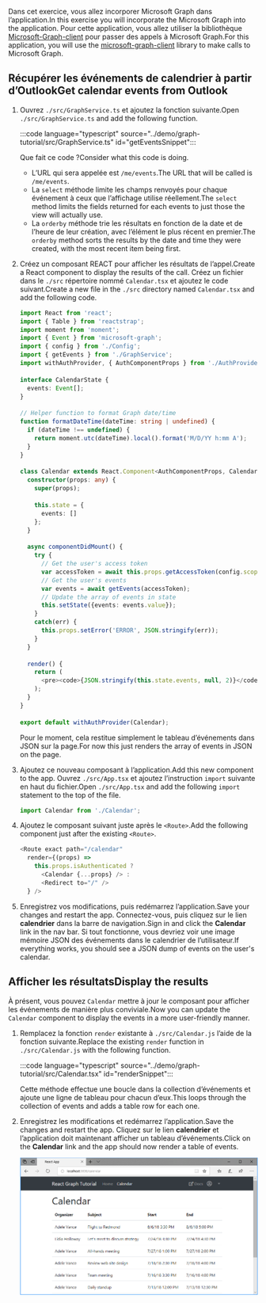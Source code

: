 <!-- markdownlint-disable MD002 MD041 -->

<span data-ttu-id="ee05b-101">Dans cet exercice, vous allez incorporer Microsoft Graph dans l’application.</span><span class="sxs-lookup"><span data-stu-id="ee05b-101">In this exercise you will incorporate the Microsoft Graph into the application.</span></span> <span data-ttu-id="ee05b-102">Pour cette application, vous allez utiliser la bibliothèque [Microsoft-Graph-client](https://github.com/microsoftgraph/msgraph-sdk-javascript) pour passer des appels à Microsoft Graph.</span><span class="sxs-lookup"><span data-stu-id="ee05b-102">For this application, you will use the [microsoft-graph-client](https://github.com/microsoftgraph/msgraph-sdk-javascript) library to make calls to Microsoft Graph.</span></span>

## <a name="get-calendar-events-from-outlook"></a><span data-ttu-id="ee05b-103">Récupérer les événements de calendrier à partir d’Outlook</span><span class="sxs-lookup"><span data-stu-id="ee05b-103">Get calendar events from Outlook</span></span>

1. <span data-ttu-id="ee05b-104">Ouvrez `./src/GraphService.ts` et ajoutez la fonction suivante.</span><span class="sxs-lookup"><span data-stu-id="ee05b-104">Open `./src/GraphService.ts` and add the following function.</span></span>

    :::code language="typescript" source="../demo/graph-tutorial/src/GraphService.ts" id="getEventsSnippet":::

    <span data-ttu-id="ee05b-105">Que fait ce code ?</span><span class="sxs-lookup"><span data-stu-id="ee05b-105">Consider what this code is doing.</span></span>

    - <span data-ttu-id="ee05b-106">L’URL qui sera appelée est `/me/events`.</span><span class="sxs-lookup"><span data-stu-id="ee05b-106">The URL that will be called is `/me/events`.</span></span>
    - <span data-ttu-id="ee05b-107">La `select` méthode limite les champs renvoyés pour chaque événement à ceux que l’affichage utilise réellement.</span><span class="sxs-lookup"><span data-stu-id="ee05b-107">The `select` method limits the fields returned for each events to just those the view will actually use.</span></span>
    - <span data-ttu-id="ee05b-108">La `orderby` méthode trie les résultats en fonction de la date et de l’heure de leur création, avec l’élément le plus récent en premier.</span><span class="sxs-lookup"><span data-stu-id="ee05b-108">The `orderby` method sorts the results by the date and time they were created, with the most recent item being first.</span></span>

1. <span data-ttu-id="ee05b-109">Créez un composant REACT pour afficher les résultats de l’appel.</span><span class="sxs-lookup"><span data-stu-id="ee05b-109">Create a React component to display the results of the call.</span></span> <span data-ttu-id="ee05b-110">Créez un fichier dans le `./src` répertoire nommé `Calendar.tsx` et ajoutez le code suivant.</span><span class="sxs-lookup"><span data-stu-id="ee05b-110">Create a new file in the `./src` directory named `Calendar.tsx` and add the following code.</span></span>

    ```typescript
    import React from 'react';
    import { Table } from 'reactstrap';
    import moment from 'moment';
    import { Event } from 'microsoft-graph';
    import { config } from './Config';
    import { getEvents } from './GraphService';
    import withAuthProvider, { AuthComponentProps } from './AuthProvider';

    interface CalendarState {
      events: Event[];
    }

    // Helper function to format Graph date/time
    function formatDateTime(dateTime: string | undefined) {
      if (dateTime !== undefined) {
        return moment.utc(dateTime).local().format('M/D/YY h:mm A');
      }
    }

    class Calendar extends React.Component<AuthComponentProps, CalendarState> {
      constructor(props: any) {
        super(props);

        this.state = {
          events: []
        };
      }

      async componentDidMount() {
        try {
          // Get the user's access token
          var accessToken = await this.props.getAccessToken(config.scopes);
          // Get the user's events
          var events = await getEvents(accessToken);
          // Update the array of events in state
          this.setState({events: events.value});
        }
        catch(err) {
          this.props.setError('ERROR', JSON.stringify(err));
        }
      }

      render() {
        return (
          <pre><code>{JSON.stringify(this.state.events, null, 2)}</code></pre>
        );
      }
    }

    export default withAuthProvider(Calendar);
    ```

    <span data-ttu-id="ee05b-111">Pour le moment, cela restitue simplement le tableau d’événements dans JSON sur la page.</span><span class="sxs-lookup"><span data-stu-id="ee05b-111">For now this just renders the array of events in JSON on the page.</span></span>

1. <span data-ttu-id="ee05b-112">Ajoutez ce nouveau composant à l’application.</span><span class="sxs-lookup"><span data-stu-id="ee05b-112">Add this new component to the app.</span></span> <span data-ttu-id="ee05b-113">Ouvrez `./src/App.tsx` et ajoutez l’instruction `import` suivante en haut du fichier.</span><span class="sxs-lookup"><span data-stu-id="ee05b-113">Open `./src/App.tsx` and add the following `import` statement to the top of the file.</span></span>

    ```typescript
    import Calendar from './Calendar';
    ```

1. <span data-ttu-id="ee05b-114">Ajoutez le composant suivant juste après le `<Route>`.</span><span class="sxs-lookup"><span data-stu-id="ee05b-114">Add the following component just after the existing `<Route>`.</span></span>

    ```typescript
    <Route exact path="/calendar"
      render={(props) =>
        this.props.isAuthenticated ?
          <Calendar {...props} /> :
          <Redirect to="/" />
      } />
    ```

1. <span data-ttu-id="ee05b-115">Enregistrez vos modifications, puis redémarrez l’application.</span><span class="sxs-lookup"><span data-stu-id="ee05b-115">Save your changes and restart the app.</span></span> <span data-ttu-id="ee05b-116">Connectez-vous, puis cliquez sur le lien **calendrier** dans la barre de navigation.</span><span class="sxs-lookup"><span data-stu-id="ee05b-116">Sign in and click the **Calendar** link in the nav bar.</span></span> <span data-ttu-id="ee05b-117">Si tout fonctionne, vous devriez voir une image mémoire JSON des événements dans le calendrier de l’utilisateur.</span><span class="sxs-lookup"><span data-stu-id="ee05b-117">If everything works, you should see a JSON dump of events on the user's calendar.</span></span>

## <a name="display-the-results"></a><span data-ttu-id="ee05b-118">Afficher les résultats</span><span class="sxs-lookup"><span data-stu-id="ee05b-118">Display the results</span></span>

<span data-ttu-id="ee05b-119">À présent, vous pouvez `Calendar` mettre à jour le composant pour afficher les événements de manière plus conviviale.</span><span class="sxs-lookup"><span data-stu-id="ee05b-119">Now you can update the `Calendar` component to display the events in a more user-friendly manner.</span></span>

1. <span data-ttu-id="ee05b-120">Remplacez la fonction `render` existante à `./src/Calendar.js` l’aide de la fonction suivante.</span><span class="sxs-lookup"><span data-stu-id="ee05b-120">Replace the existing `render` function in `./src/Calendar.js` with the following function.</span></span>

    :::code language="typescript" source="../demo/graph-tutorial/src/Calendar.tsx" id="renderSnippet":::

    <span data-ttu-id="ee05b-121">Cette méthode effectue une boucle dans la collection d’événements et ajoute une ligne de tableau pour chacun d’eux.</span><span class="sxs-lookup"><span data-stu-id="ee05b-121">This loops through the collection of events and adds a table row for each one.</span></span>

1. <span data-ttu-id="ee05b-122">Enregistrez les modifications et redémarrez l’application.</span><span class="sxs-lookup"><span data-stu-id="ee05b-122">Save the changes and restart the app.</span></span> <span data-ttu-id="ee05b-123">Cliquez sur le lien **calendrier** et l’application doit maintenant afficher un tableau d’événements.</span><span class="sxs-lookup"><span data-stu-id="ee05b-123">Click on the **Calendar** link and the app should now render a table of events.</span></span>

    ![Capture d’écran du tableau des événements](./images/add-msgraph-01.png)
